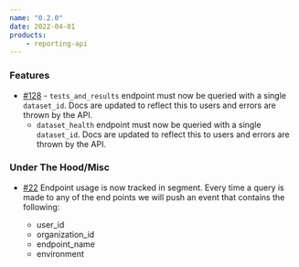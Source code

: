 ```yaml
---
name: "0.2.0"
date: 2022-04-01
products:
    - reporting-api
---
```

### Features

- [#128](https://github.com/sodadata/reporting/issues/128) - `tests_and_results` endpoint must now be queried with a single `dataset_id`. Docs are updated to reflect this to users and errors are thrown by the API.
  - `dataset_health` endpoint must now be queried with a single `dataset_id`. Docs are updated to reflect this to users and errors are thrown by the API.

### Under The Hood/Misc

- [#22](https://github.com/sodadata/reporting/issues/22) Endpoint usage is now tracked in segment. Every time a query is made to any of the end points we will push an event that contains the following:

  - user_id
  - organization_id
  - endpoint_name
  - environment
